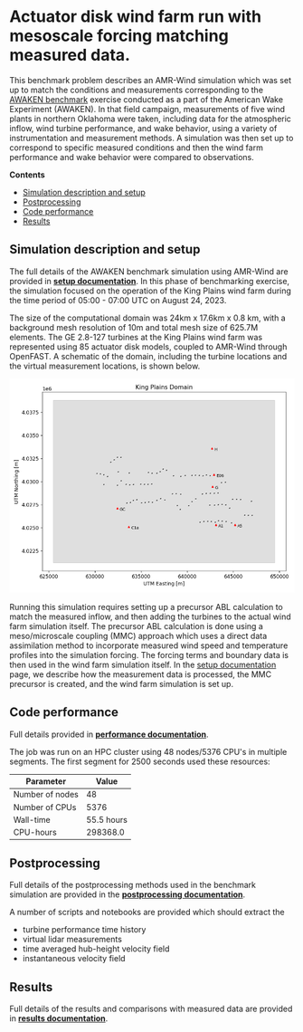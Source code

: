 <!-- This file is automatically compiled into the website. Please copy linked files into .website_src/ paths to enable website rendering -->

# Actuator disk wind farm run with mesoscale forcing matching measured data.

This benchmark problem describes an AMR-Wind simulation which was set up to match the conditions and measurements corresponding to the [AWAKEN benchmark](https://awaken-benchmark.readthedocs.io/en/latest/) exercise conducted as a part of the American Wake Experiment (AWAKEN).  In that field campaign, measurements of five wind plants in northern Oklahoma were taken, including data for the atmospheric inflow, wind turbine performance, and wake behavior, using a variety of instrumentation and measurement methods.  A simulation was then set up to correspond to specific measured conditions and then the wind farm performance and wake behavior were compared to observations.


**Contents**

- [Simulation description and setup](#simulation-description-and-setup)
- [Postprocessing](#postprocessing)
- [Code performance](#code-performance)
- [Results](#results)

## Simulation description and setup

The full details of the AWAKEN benchmark simulation using AMR-Wind are provided in [**setup documentation**](setup/README.md).  In this phase of benchmarking exercise, the simulation focused on the operation of the King Plains wind farm during the time period of 05:00 - 07:00 UTC on August 24, 2023.

The size of the computational domain was 24km x 17.6km x 0.8 km, with a background mesh resolution of 10m and total mesh size of 625.7M elements.  The GE 2.8-127 turbines at the King Plains wind farm was represented using 85 actuator disk models, coupled to AMR-Wind through OpenFAST.  A schematic of the domain, including the turbine locations and the virtual measurement locations, is shown below.

![domain](setup/KP_Domain_lidar.png)

Running this simulation requires setting up a precursor ABL calculation to match the measured inflow, and then adding the turbines to the actual wind farm simulation itself.  The precursor ABL calculation is done using a meso/microscale coupling (MMC) approach which uses a direct data assimilation method to incorporate measured wind speed and temperature profiles into the simulation forcing.  The forcing terms and boundary data is then used in the wind farm simulation itself.  In the [setup documentation](setup/README.md) page, we describe how the measurement data is processed, the MMC precursor is created, and the wind farm simulation is set up.

## Code performance

Full details provided in [**performance documentation**](performance/README.md).

The job was run on an HPC cluster using 48 nodes/5376 CPU's in multiple segments.  The first segment for 2500 seconds used these resources:

| Parameter       | Value |
|---              |---  |
| Number of nodes | 48   |
| Number of CPUs  | 5376 |
| Wall-time       | 55.5 hours|
| CPU-hours       | 298368.0    | 



## Postprocessing

Full details of the postprocessing methods used in the benchmark simulation are provided in the [**postprocessing documentation**](postprocessing/README.md).

A number of scripts and notebooks are provided which should extract the 
- turbine performance time history
- virtual lidar measurements
- time averaged hub-height velocity field
- instantaneous velocity field

## Results

Full details of the results and comparisons with measured data are provided in [**results documentation**](results/README.md).
